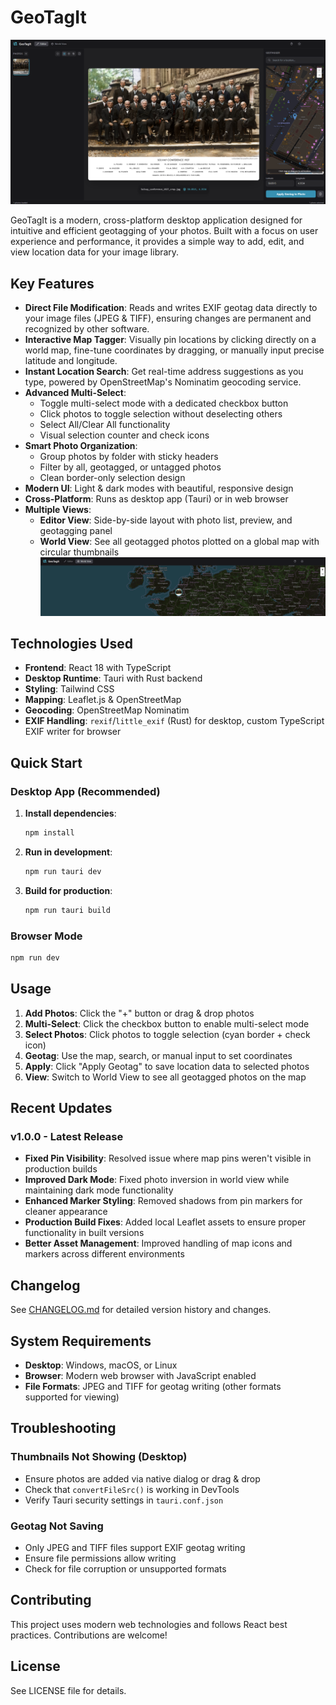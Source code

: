 # GeoTagIt

![Editor Screenshot](https://raw.githubusercontent.com/kadmielp/GeoTagIt/main/public/images/editor.png)

GeoTagIt is a modern, cross-platform desktop application designed for intuitive and efficient geotagging of your photos. Built with a focus on user experience and performance, it provides a simple way to add, edit, and view location data for your image library.

## Key Features

* **Direct File Modification**: Reads and writes EXIF geotag data directly to your image files (JPEG & TIFF), ensuring changes are permanent and recognized by other software.
* **Interactive Map Tagger**: Visually pin locations by clicking directly on a world map, fine-tune coordinates by dragging, or manually input precise latitude and longitude.
* **Instant Location Search**: Get real-time address suggestions as you type, powered by OpenStreetMap's Nominatim geocoding service.
* **Advanced Multi-Select**: 
    * Toggle multi-select mode with a dedicated checkbox button
    * Click photos to toggle selection without deselecting others
    * Select All/Clear All functionality
    * Visual selection counter and check icons
* **Smart Photo Organization**:
    * Group photos by folder with sticky headers
    * Filter by all, geotagged, or untagged photos
    * Clean border-only selection design
* **Modern UI**: Light & dark modes with beautiful, responsive design
* **Cross-Platform**: Runs as desktop app (Tauri) or in web browser
* **Multiple Views**:
    * **Editor View**: Side-by-side layout with photo list, preview, and geotagging panel
    * **World View**: See all geotagged photos plotted on a global map with circular thumbnails
   ![Editor Screenshot](https://raw.githubusercontent.com/kadmielp/GeoTagIt/main/public/images/world_view.png)

## Technologies Used

*   **Frontend**: React 18 with TypeScript
*   **Desktop Runtime**: Tauri with Rust backend
*   **Styling**: Tailwind CSS
*   **Mapping**: Leaflet.js & OpenStreetMap
*   **Geocoding**: OpenStreetMap Nominatim
*   **EXIF Handling**: `rexif`/`little_exif` (Rust) for desktop, custom TypeScript EXIF writer for browser

## Quick Start

### Desktop App (Recommended)

1. **Install dependencies**:
   ```bash
   npm install
   ```

2. **Run in development**:
   ```bash
   npm run tauri dev
   ```

3. **Build for production**:
   ```bash
   npm run tauri build
   ```

### Browser Mode

```bash
npm run dev
```

## Usage

1. **Add Photos**: Click the "+" button or drag & drop photos
2. **Multi-Select**: Click the checkbox button to enable multi-select mode
3. **Select Photos**: Click photos to toggle selection (cyan border + check icon)
4. **Geotag**: Use the map, search, or manual input to set coordinates
5. **Apply**: Click "Apply Geotag" to save location data to selected photos
6. **View**: Switch to World View to see all geotagged photos on the map

## Recent Updates

### v1.0.0 - Latest Release
- **Fixed Pin Visibility**: Resolved issue where map pins weren't visible in production builds
- **Improved Dark Mode**: Fixed photo inversion in world view while maintaining dark mode functionality
- **Enhanced Marker Styling**: Removed shadows from pin markers for cleaner appearance
- **Production Build Fixes**: Added local Leaflet assets to ensure proper functionality in built versions
- **Better Asset Management**: Improved handling of map icons and markers across different environments

## Changelog

See [CHANGELOG.md](CHANGELOG.md) for detailed version history and changes.

## System Requirements

- **Desktop**: Windows, macOS, or Linux
- **Browser**: Modern web browser with JavaScript enabled
- **File Formats**: JPEG and TIFF for geotag writing (other formats supported for viewing)

## Troubleshooting

### Thumbnails Not Showing (Desktop)
- Ensure photos are added via native dialog or drag & drop
- Check that `convertFileSrc()` is working in DevTools
- Verify Tauri security settings in `tauri.conf.json`

### Geotag Not Saving
- Only JPEG and TIFF files support EXIF geotag writing
- Ensure file permissions allow writing
- Check for file corruption or unsupported formats

## Contributing

This project uses modern web technologies and follows React best practices. Contributions are welcome!

## License

See LICENSE file for details.
